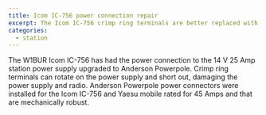 ```yaml
---
title: Icom IC-756 power connection repair
excerpt: The Icom IC-756 crimp ring terminals are better replaced with Anderson Powerpole.
categories:
  - station
---
```


The W1BUR Icom IC-756 has had the power connection to the 14 V 25 Amp station power supply upgraded to Anderson Powerpole. 
Crimp ring terminals can rotate on the power supply and short out, damaging the power supply and radio.
Anderson Powerpole power connectors were installed for the Icom IC-756 and Yaesu mobile rated for 45 Amps and that are mechanically robust.

